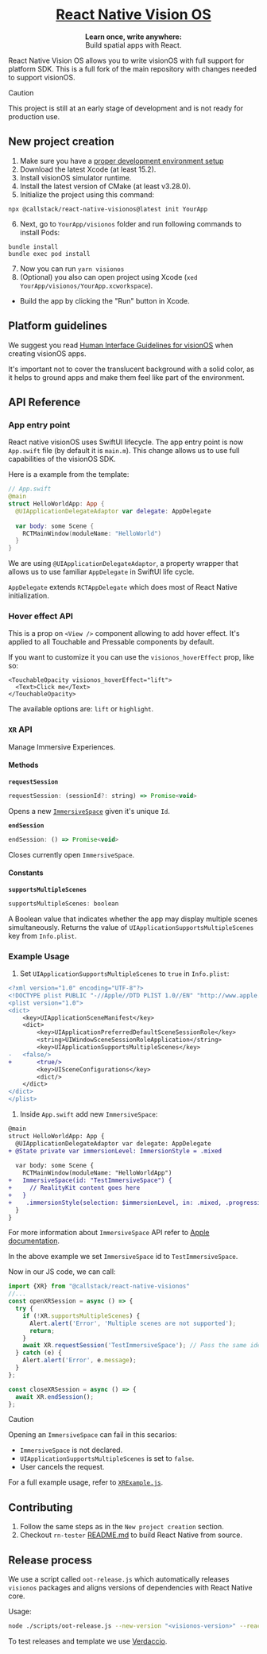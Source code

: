 <h1 align="center">
  <a href="https://reactnative.dev/">
    React Native Vision OS
  </a>
</h1>

<p align="center">
  <strong>Learn once, write anywhere:</strong><br>
  Build spatial apps with React.
</p>

React Native Vision OS allows you to write visionOS with full support for platform SDK. This is a full fork of the main repository with changes needed to support visionOS.

> [!CAUTION]
> This project is still at an early stage of development and is not ready for production use.

## New project creation

1. Make sure you have a [proper development environment setup](https://reactnative.dev/docs/environment-setup)
2. Download the latest Xcode (at least 15.2).
3. Install visionOS simulator runtime.
4. Install the latest version of CMake (at least v3.28.0).
5. Initialize the project using this command:

```
npx @callstack/react-native-visionos@latest init YourApp
```
6. Next, go to `YourApp/visionos` folder and run following commands to install Pods:

```
bundle install
bundle exec pod install
```

7. Now you can run `yarn visionos` 
8. (Optional) you also can open project using Xcode (`xed YourApp/visionos/YourApp.xcworkspace`).
  - Build the app by clicking the "Run" button in Xcode.

## Platform guidelines

We suggest you read [Human Interface Guidelines for visionOS](https://developer.apple.com/design/human-interface-guidelines/designing-for-visionos) when creating visionOS apps.

It's important not to cover the translucent background with a solid color, as it helps to ground apps and make them feel like part of the environment.

## API Reference

### App entry point
React native visionOS uses SwiftUI lifecycle. The app entry point is now `App.swift` file (by default it is `main.m`). This change allows us to use full capabilities of the visionOS SDK. 

Here is a example from the template: 
```swift
// App.swift
@main
struct HelloWorldApp: App {
  @UIApplicationDelegateAdaptor var delegate: AppDelegate
  
  var body: some Scene {
    RCTMainWindow(moduleName: "HelloWorld")
  }
}
```

We are using `@UIApplicationDelegateAdaptor`, a property wrapper that allows us to use familiar `AppDelegate` in SwiftUI life cycle. 

`AppDelegate` extends `RCTAppDelegate` which does most of React Native initialization.

### Hover effect API
This is a prop on `<View />` component allowing to add hover effect. It's applied to all Touchable and Pressable components by default.

If you want to customize it you can use the `visionos_hoverEffect` prop, like so:

```tsx
<TouchableOpacity visionos_hoverEffect="lift">
  <Text>Click me</Text>
</TouchableOpacity>
```

The available options are: `lift` or `highlight`.

### `XR` API 
Manage Immersive Experiences.

#### Methods
**`requestSession`**
```js
requestSession: (sessionId?: string) => Promise<void>
```
Opens a new [`ImmersiveSpace`](https://developer.apple.com/documentation/swiftui/immersive-spaces) given it's unique `Id`.

**`endSession`**
```js
endSession: () => Promise<void>
```
Closes currently open `ImmersiveSpace`.

#### Constants
**`supportsMultipleScenes`**
```js
supportsMultipleScenes: boolean
```
A Boolean value that indicates whether the app may display multiple scenes simultaneously. Returns the value of `UIApplicationSupportsMultipleScenes` key from `Info.plist`.

### Example Usage

1. Set `UIApplicationSupportsMultipleScenes` to `true` in `Info.plist`:
```diff
<?xml version="1.0" encoding="UTF-8"?>
<!DOCTYPE plist PUBLIC "-//Apple//DTD PLIST 1.0//EN" "http://www.apple.com/DTDs/PropertyList-1.0.dtd">
<plist version="1.0">
<dict>
	<key>UIApplicationSceneManifest</key>
	<dict>
		<key>UIApplicationPreferredDefaultSceneSessionRole</key>
		<string>UIWindowSceneSessionRoleApplication</string>
		<key>UIApplicationSupportsMultipleScenes</key>
-   <false/>
+		<true/>
		<key>UISceneConfigurations</key>
		<dict/>
	</dict>
</dict>
</plist>

```


1. Inside `App.swift` add new `ImmersiveSpace`:
```diff
@main
struct HelloWorldApp: App {
  @UIApplicationDelegateAdaptor var delegate: AppDelegate
+ @State private var immersionLevel: ImmersionStyle = .mixed
  
  var body: some Scene {
    RCTMainWindow(moduleName: "HelloWorldApp")
+   ImmersiveSpace(id: "TestImmersiveSpace") {
+     // RealityKit content goes here
+   }
+    .immersionStyle(selection: $immersionLevel, in: .mixed, .progressive, .full)
  }
}
```
For more information about `ImmersiveSpace` API refer to [Apple documentation](https://developer.apple.com/documentation/swiftui/immersive-spaces).

In the above example we set `ImmersiveSpace` id to `TestImmersiveSpace`.

Now in our JS code, we can call: 

```js
import {XR} from "@callstack/react-native-visionos"
//...
const openXRSession = async () => {
  try {
    if (!XR.supportsMultipleScenes) {
      Alert.alert('Error', 'Multiple scenes are not supported');
      return;
    }
    await XR.requestSession('TestImmersiveSpace'); // Pass the same identifier from `App.swift`
  } catch (e) {
    Alert.alert('Error', e.message);
  }
};

const closeXRSession = async () => {
  await XR.endSession();
};
```
> [!CAUTION]
> Opening an `ImmersiveSpace` can fail in this secarios:
> - `ImmersiveSpace` is not declared.
> - `UIApplicationSupportsMultipleScenes` is set to `false`.
> - User cancels the request.

For a full example usage, refer to [`XRExample.js`](https://github.com/callstack/react-native-visionos/blob/main/packages/rn-tester/js/examples/XR/XRExample.js).

## Contributing

1. Follow the same steps as in the `New project creation` section.
2. Checkout `rn-tester` [README.md](./packages/rn-tester/README.md) to build React Native from source.

## Release process

We use a script called `oot-release.js` which automatically releases `visionos` packages and aligns versions of dependencies with React Native core.

Usage:

```sh
node ./scripts/oot-release.js --new-version "<visionos-version>" --react-native-version "<react-native-version>" --one-time-password "<otp>"
```

To test releases and template we use [Verdaccio](https://verdaccio.org/).
